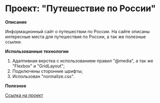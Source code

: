 # Проект: "Путешествие по России"

**Описание**

Информационный сайт о путешествии по России. На сайте описаны интересные места для путешествия по России, а так же полезные ссылки.

**Использованные технологии**

1. Адаптивная верстка с использованием правил "@media", а так же "Flexbox" и "GridLayout";
1. Подключены сторонние шрифты;
1. Использован "normalize.css".

**Полезное**

[Ссылка на проект](https://www.figma.com/file/5S2WSbEFL6awjVWJ0NWL8Q/Sprint-3_-Russia-_-desktop-mobile?node-id=28503%3A0)
